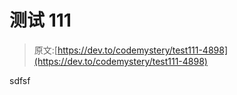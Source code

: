 # 测试 111

> 原文:[https://dev.to/codemystery/test111-4898](https://dev.to/codemystery/test111-4898)

sdfsf